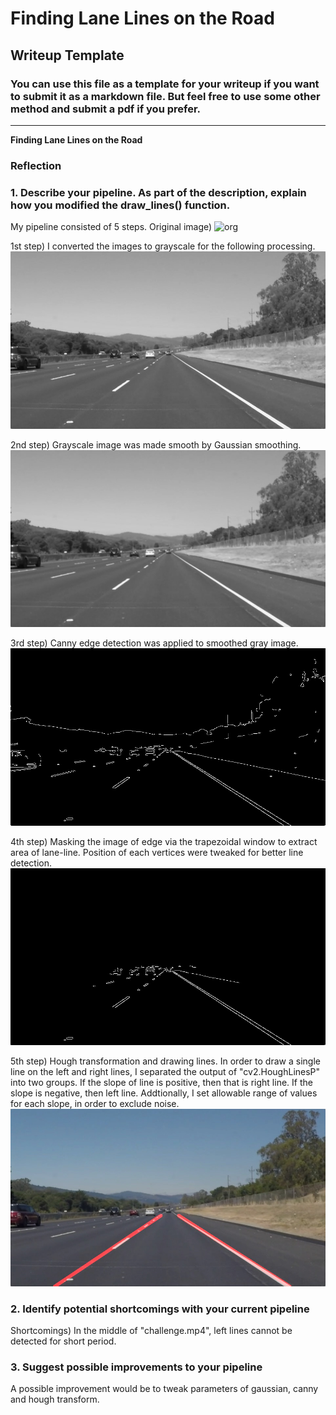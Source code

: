 # **Finding Lane Lines on the Road** 

## Writeup Template

### You can use this file as a template for your writeup if you want to submit it as a markdown file. But feel free to use some other method and submit a pdf if you prefer.

---

**Finding Lane Lines on the Road**


### Reflection

### 1. Describe your pipeline. As part of the description, explain how you modified the draw_lines() function.

My pipeline consisted of 5 steps. 
Original image)
 ![org](test_images/solidWhiteRight.jpg)

1st step) I converted the images to grayscale for the following processing.
 ![1st](test_images_output/gray.jpg)

2nd step) Grayscale image was made smooth by Gaussian smoothing.
 ![2nd](test_images_output/blur_gray.jpg)

3rd step) Canny edge detection was applied to smoothed gray image.
 ![3rd](test_images_output/edges.jpg)

4th step) Masking the image of edge via the trapezoidal window to extract area of lane-line.
Position of each vertices were tweaked for better line detection.
 ![4th](test_images_output/masked_edges.jpg)


5th step) Hough transformation and drawing lines.
In order to draw a single line on the left and right lines, I separated the output of "cv2.HoughLinesP" into two groups.
If the slope of line is positive, then that is right line. If the slope is negative, then left line.
Addtionally, I set allowable range of values for each slope, in order to exclude noise.
 ![5th](test_images_output/image_with_lines.jpg)


### 2. Identify potential shortcomings with your current pipeline

Shortcomings)
In the middle of "challenge.mp4", left lines cannot be detected for short period. 


### 3. Suggest possible improvements to your pipeline

A possible improvement would be to tweak parameters of gaussian, canny and hough transform.

